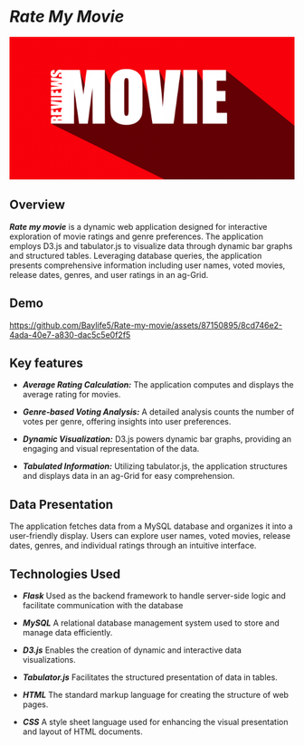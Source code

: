 # **_Rate My Movie_**

<p align= "center">
    <img src="static/images/MovieReview-660x330.webp" width="1000px">




## Overview

**_Rate my movie_** is a dynamic web application designed for interactive exploration of movie ratings and genre preferences. The application employs D3.js and tabulator.js to visualize data through dynamic bar graphs and structured tables. Leveraging database queries, the application presents comprehensive information including user names, voted movies, release dates, genres, and user ratings in an ag-Grid.

## Demo

<p align= "center">

https://github.com/Baylife5/Rate-my-movie/assets/87150895/8cd746e2-4ada-40e7-a830-dac5c5e0f2f5


                                                                     
</p>

## Key features

- **_Average Rating Calculation:_** The application computes and displays the average rating for movies.

- **_Genre-based Voting Analysis:_**
  A detailed analysis counts the number of votes per genre, offering insights into user preferences.

- **_Dynamic Visualization:_**
  D3.js powers dynamic bar graphs, providing an engaging and visual representation of the data.

- **_Tabulated Information:_**
  Utilizing tabulator.js, the application structures and displays data in an ag-Grid for easy comprehension.

## Data Presentation

The application fetches data from a MySQL database and organizes it into a user-friendly display. Users can explore user names, voted movies, release dates, genres, and individual ratings through an intuitive interface.

## Technologies Used

- **_Flask_** Used as the backend framework to handle server-side logic and facilitate communication with the database

- **_MySQL_** A relational database management system used to store and manage data efficiently.

- **_D3.js_** Enables the creation of dynamic and interactive data visualizations.

- **_Tabulator.js_** Facilitates the structured presentation of data in tables.

- **_HTML_** The standard markup language for creating the structure of web pages.

- **_CSS_** A style sheet language used for enhancing the visual presentation and layout of HTML documents.
